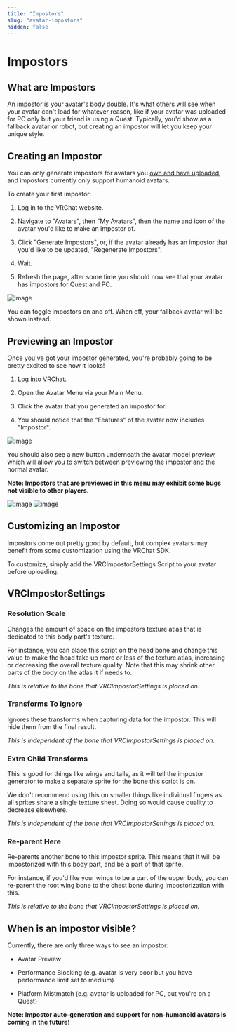 ```yaml
---
title: "Impostors"
slug: "avatar-impostors"
hidden: false
---
```


# Impostors
## What are Impostors
An impostor is your avatar's body double. It's what others will see when your avatar can't load for whatever reason, like if your avatar was uploaded for PC only but your friend is using a Quest. Typically, you'd show as a fallback avatar or robot, but creating an impostor will let you keep your unique style.

## Creating an Impostor
You can only generate impostors for avatars you [own and have uploaded](/avatars/creating-your-first-avatar), and impostors currently only support humanoid avatars.

To create your first impostor:

1. Log in to the VRChat website.

2. Navigate to "Avatars", then "My Avatars", then the name and icon of the avatar you'd like to make an impostor of.

3. Click "Generate Impostors", or, if the avatar already has an impostor that you'd like to be updated, "Regenerate Impostors".

4. Wait.

5. Refresh the page, after some time you should now see that your avatar has impostors for Quest and PC.

![image](/img/avatars/impostors/generation.png)

 You can toggle impostors on and off. When off, your fallback avatar will be shown instead.


## Previewing an Impostor
Once you've got your impostor generated, you're probably going to be pretty excited to see how it looks!

1. Log into VRChat.

2. Open the Avatar Menu via your Main Menu.

3. Click the avatar that you generated an impostor for.

4. You should notice that the "Features" of the avatar now includes "Impostor". 

![image](/img/avatars/impostors/features-row.png)

You should also see a new button underneath the avatar model preview, which will allow you to switch between previewing the impostor and the normal avatar.

**Note: Impostors that are previewed in this menu may exhibit some bugs not visible to other players.**

![image](/img/avatars/impostors/preview-avatar.png)
![image](/img/avatars/impostors/preview-impostor.png)

## Customizing an Impostor
Impostors come out pretty good by default, but complex avatars may benefit from some customization using the VRChat SDK.

To customize, simply add the VRCImpostorSettings Script to your avatar before uploading.

## VRCImpostorSettings

### Resolution Scale
Changes the amount of space on the impostors texture atlas that is dedicated to this body part's texture. 

For instance, you can place this script on the head bone and change this value to make the head take up more or less of the texture atlas, increasing or decreasing the overall texture quality. Note that this may shrink other parts of the body on the atlas it if needs to. 

_This is relative to the bone that VRCImpostorSettings is placed on._

### Transforms To Ignore
Ignores these transforms when capturing data for the impostor. This will hide them from the final result.

_This is independent of the bone that VRCImpostorSettings is placed on._

### Extra Child Transforms
This is good for things like wings and tails, as it will tell the impostor generator to make a separate sprite for the bone this script is on.

We don't recommend using this on smaller things like individual fingers as all sprites share a single texture sheet. Doing so would cause quality to decrease elsewhere.

_This is independent of the bone that VRCImpostorSettings is placed on._

### Re-parent Here
Re-parents another bone to this impostor sprite. This means that it will be impostorized with this body part, and be a part of that sprite.

For instance, if you'd like your wings to be a part of the upper body, you can re-parent the root wing bone to the chest bone during impostorization with this.

_This is relative to the bone that VRCImpostorSettings is placed on._

## When is an impostor visible?
Currently, there are only three ways to see an impostor:

- Avatar Preview

- Performance Blocking (e.g. avatar is very poor but you have performance limit set to medium)

- Platform Mistmatch (e.g. avatar is uploaded for PC, but you're on a Quest)

**Note: Impostor auto-generation and support for non-humanoid avatars is coming in the future!**